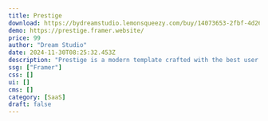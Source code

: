 ```yaml
---
title: Prestige
download: https://bydreamstudio.lemonsqueezy.com/buy/14073653-2fbf-4d26-bd4b-153c0396c777
demo: https://prestige.framer.website/
price: 99
author: "Dream Studio"
date: 2024-11-30T08:25:32.453Z
description: "Prestige is a modern template crafted with the best user experience in mind and attention to detail. Responsive and SEO optimized with delightful animation to keep your users engaged."
ssg: ["Framer"]
css: []
ui: []
cms: []
category: [SaaS]
draft: false
---
```


